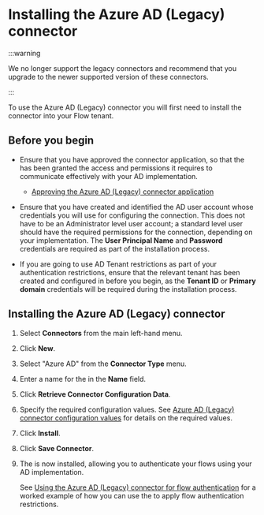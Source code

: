 # Installing the Azure AD (Legacy) connector



<head>
  <meta name="guidename" content="Flow"/>
  <meta name="context" content="GUID-19e99baf-ca51-461f-81c9-9bef2de0e46a"/>
</head>

:::warning

We no longer support the legacy connectors and recommend that you upgrade to the newer supported version of these connectors.

:::

To use the Azure AD (Legacy) connector you will first need to install the connector into your Flow tenant.

## Before you begin

-   Ensure that you have approved the connector application, so that the has been granted the access and permissions it requires to communicate effectively with your AD implementation.

    -   [Approving the Azure AD (Legacy) connector application](flo-Azure_AD_Granting_Permissions_3541e186-6459-4b7d-90b1-0a866d40e47d.md)

-   Ensure that you have created and identified the AD user account whose credentials you will use for configuring the connection. This does not have to be an Administrator level user account; a standard level user should have the required permissions for the connection, depending on your implementation. The **User Principal Name** and **Password** credentials are required as part of the installation process.

-   If you are going to use AD Tenant restrictions as part of your authentication restrictions, ensure that the relevant tenant has been created and configured in before you begin, as the **Tenant ID** or **Primary domain** credentials will be required during the installation process.


## Installing the Azure AD (Legacy) connector

1.  Select **Connectors** from the main left-hand menu.
2.  Click **New**.
3.  Select "Azure AD" from the **Connector Type** menu.
4.  Enter a name for the in the **Name** field.
5.  Click **Retrieve Connector Configuration Data**.
6.  Specify the required configuration values. See [ Azure AD (Legacy) connector configuration values](flo-Azure_AD_Service_Configuration_Values_4362ad7f-b2ad-43eb-b940-fed42f4fe90f.md) for details on the required values.
7.  Click **Install**.
8.  Click **Save Connector**.
9.  The is now installed, allowing you to authenticate your flows using your AD implementation.

    See [ Using the Azure AD (Legacy) connector for flow authentication](flo-Azure_AD_Using_the_Service_a09f0b92-1f51-4bc4-90ae-259db1ce4bbf.md) for a worked example of how you can use the to apply flow authentication restrictions.
